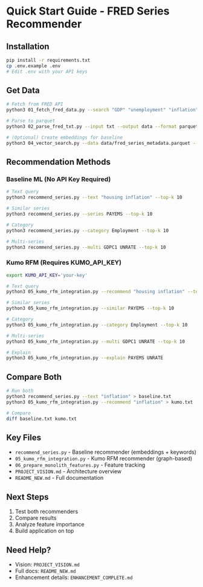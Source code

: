 # Quick Start Guide - FRED Series Recommender

## Installation

```bash
pip install -r requirements.txt
cp .env.example .env
# Edit .env with your API keys
```

## Get Data

```bash
# Fetch from FRED API
python3 01_fetch_fred_data.py --search "GDP" "unemployment" "inflation"

# Parse to parquet
python3 02_parse_fred_txt.py --input txt --output data --format parquet

# (Optional) Create embeddings for baseline
python3 04_vector_search.py --data data/fred_series_metadata.parquet --create
```

## Recommendation Methods

### Baseline ML (No API Key Required)

```bash
# Text query
python3 recommend_series.py --text "housing inflation" --top-k 10

# Similar series
python3 recommend_series.py --series PAYEMS --top-k 10

# Category
python3 recommend_series.py --category Employment --top-k 10

# Multi-series
python3 recommend_series.py --multi GDPC1 UNRATE --top-k 10
```

### Kumo RFM (Requires KUMO_API_KEY)

```bash
export KUMO_API_KEY='your-key'

# Text query
python3 05_kumo_rfm_integration.py --recommend "housing inflation" --top-k 10

# Similar series
python3 05_kumo_rfm_integration.py --similar PAYEMS --top-k 10

# Category
python3 05_kumo_rfm_integration.py --category Employment --top-k 10

# Multi-series
python3 05_kumo_rfm_integration.py --multi GDPC1 UNRATE --top-k 10

# Explain
python3 05_kumo_rfm_integration.py --explain PAYEMS UNRATE
```

## Compare Both

```bash
# Run both
python3 recommend_series.py --text "inflation" > baseline.txt
python3 05_kumo_rfm_integration.py --recommend "inflation" > kumo.txt

# Compare
diff baseline.txt kumo.txt
```

## Key Files

- `recommend_series.py` - Baseline recommender (embeddings + keywords)
- `05_kumo_rfm_integration.py` - Kumo RFM recommender (graph-based)
- `06_prepare_monolith_features.py` - Feature tracking
- `PROJECT_VISION.md` - Architecture overview
- `README_NEW.md` - Full documentation

## Next Steps

1. Test both recommenders
2. Compare results
3. Analyze feature importance
4. Build application on top

## Need Help?

- Vision: `PROJECT_VISION.md`
- Full docs: `README_NEW.md`
- Enhancement details: `ENHANCEMENT_COMPLETE.md`
